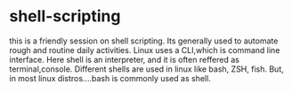# shell-scripting
this is a friendly session on shell scripting. Its generally used to automate rough and routine daily activities. Linux uses a CLI,which is command line interface. Here shell is an interpreter, and it is often reffered as terminal,console. Different shells are used in linux like bash, ZSH, fish. But, in most linux distros....bash is commonly used as shell.

